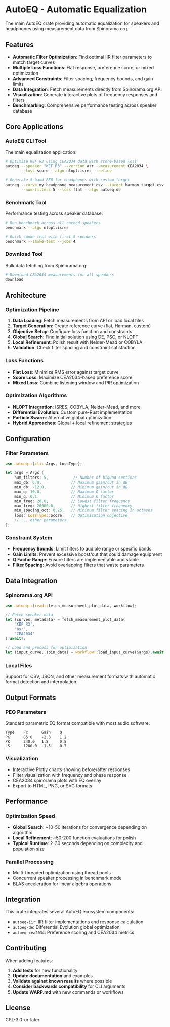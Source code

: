 # AutoEQ - Automatic Equalization

The main AutoEQ crate providing automatic equalization for speakers and headphones using measurement data from Spinorama.org.

## Features

- **Automatic Filter Optimization**: Find optimal IIR filter parameters to match target curves
- **Multiple Loss Functions**: Flat response, preference score, or mixed optimization
- **Advanced Constraints**: Filter spacing, frequency bounds, and gain limits
- **Data Integration**: Fetch measurements directly from Spinorama.org API
- **Visualization**: Generate interactive plots of frequency responses and filters
- **Benchmarking**: Comprehensive performance testing across speaker database

## Core Applications

### AutoEQ CLI Tool
The main equalization application:
```bash
# Optimize KEF R3 using CEA2034 data with score-based loss
autoeq --speaker "KEF R3" --version asr --measurement CEA2034 \
       --loss score --algo nlopt:isres --refine

# Generate 5-band PEQ for headphones with custom target
autoeq --curve my_headphone_measurement.csv --target harman_target.csv \
       --num-filters 5 --loss flat --algo autoeq:de
```

### Benchmark Tool
Performance testing across speaker database:
```bash
# Run benchmark across all cached speakers
benchmark --algo nlopt:isres

# Quick smoke test with first 5 speakers
benchmark --smoke-test --jobs 4
```

### Download Tool
Bulk data fetching from Spinorama.org:
```bash
# Download CEA2034 measurements for all speakers
download
```

## Architecture

### Optimization Pipeline
1. **Data Loading**: Fetch measurements from API or load local files
2. **Target Generation**: Create reference curve (flat, Harman, custom)
3. **Objective Setup**: Configure loss function and constraints
4. **Global Search**: Find initial solution using DE, PSO, or NLOPT
5. **Local Refinement**: Polish result with Nelder-Mead or COBYLA
6. **Validation**: Check filter spacing and constraint satisfaction

### Loss Functions
- **Flat Loss**: Minimize RMS error against target curve
- **Score Loss**: Maximize CEA2034-based preference score
- **Mixed Loss**: Combine listening window and PIR optimization

### Optimization Algorithms
- **NLOPT Integration**: ISRES, COBYLA, Nelder-Mead, and more
- **Differential Evolution**: Custom pure-Rust implementation
- **Particle Swarm**: Alternative global optimization
- **Hybrid Approaches**: Global + local refinement strategies

## Configuration

### Filter Parameters
```rust
use autoeq::{cli::Args, LossType};

let args = Args {
    num_filters: 5,           // Number of biquad sections
    max_db: 6.0,             // Maximum gain/cut in dB
    min_db: -12.0,           // Minimum gain/cut in dB
    max_q: 10.0,             // Maximum Q factor
    min_q: 0.1,              // Minimum Q factor
    min_freq: 20.0,          // Lowest filter frequency
    max_freq: 20000.0,       // Highest filter frequency
    min_spacing_oct: 0.25,   // Minimum filter spacing in octaves
    loss: LossType::Score,   // Optimization objective
    // ... other parameters
};
```

### Constraint System
- **Frequency Bounds**: Limit filters to audible range or specific bands
- **Gain Limits**: Prevent excessive boost/cut that could damage equipment
- **Q Factor Range**: Ensure filters are implementable and stable
- **Filter Spacing**: Avoid overlapping filters that waste parameters

## Data Integration

### Spinorama.org API
```rust
use autoeq::{read::fetch_measurement_plot_data, workflow};

// Fetch speaker data
let (curves, metadata) = fetch_measurement_plot_data(
    "KEF R3",
    "asr",
    "CEA2034"
).await?;

// Load and process for optimization
let (input_curve, spin_data) = workflow::load_input_curve(&args).await?;
```

### Local Files
Support for CSV, JSON, and other measurement formats with automatic format detection and interpolation.

## Output Formats

### PEQ Parameters
Standard parametric EQ format compatible with most audio software:
```
Type    Fc      Gain    Q
PK      85.0    -2.3    1.2
PK      240.0   1.8     0.8
LS      1200.0  -1.5    0.7
```

### Visualization
- Interactive Plotly charts showing before/after responses
- Filter visualization with frequency and phase response
- CEA2034 spinorama plots with EQ overlay
- Export to HTML, PNG, or SVG formats

## Performance

### Optimization Speed
- **Global Search**: ~10-50 iterations for convergence depending on algorithm
- **Local Refinement**: ~50-200 function evaluations for polish
- **Typical Runtime**: 2-30 seconds depending on complexity and population size

### Parallel Processing
- Multi-threaded optimization using thread pools
- Concurrent speaker processing in benchmark mode
- BLAS acceleration for linear algebra operations

## Integration

This crate integrates several AutoEQ ecosystem components:
- `autoeq-iir`: IIR filter implementations and response calculation
- `autoeq-de`: Differential Evolution global optimization
- `autoeq-cea2034`: Preference scoring and CEA2034 metrics

## Contributing

When adding features:
1. **Add tests** for new functionality
2. **Update documentation** and examples
3. **Validate against known results** where possible
4. **Consider backwards compatibility** for CLI arguments
5. **Update WARP.md** with new commands or workflows

## License

GPL-3.0-or-later
